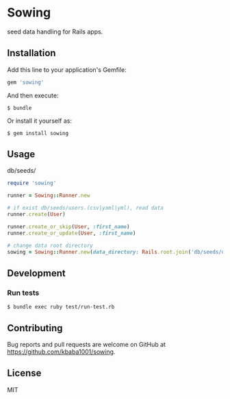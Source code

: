 # Sowing

seed data handling for Rails apps.

## Installation

Add this line to your application's Gemfile:

```ruby
gem 'sowing'
```

And then execute:

    $ bundle

Or install it yourself as:

    $ gem install sowing

## Usage

db/seeds/

```ruby
require 'sowing'

runner = Sowing::Runner.new

# if exist db/seeds/users.(csv|yaml|yml), read data
runner.create(User)

runner.create_or_skip(User, :first_name)
runner.create_or_update(User, :first_name)

# change data root directory
sowing = Sowing::Runner.new(data_directory: Rails.root.join('db/seeds/development'))
```

## Development

### Run tests

    $ bundle exec ruby test/run-test.rb

## Contributing

Bug reports and pull requests are welcome on GitHub at https://github.com/kbaba1001/sowing.

## License

MIT
